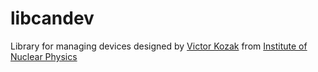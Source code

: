libcandev
========

Library for managing devices designed by [Victor Kozak](http://www.inp.nsk.su/~kozak/starte.htm) from [Institute of Nuclear Physics](http://www.inp.nsk.su/)

